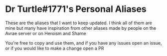 # Dr Turtle#1771's Personal Aliases

These are the aliases that I want to keep updated. I think all of them are mine but many have inspiration from other aliases made by people on the Avrae server or on Heroism and Shame

You're free to copy and use them, and if you have any issues open an issue, or if you would like to make a change open a PR